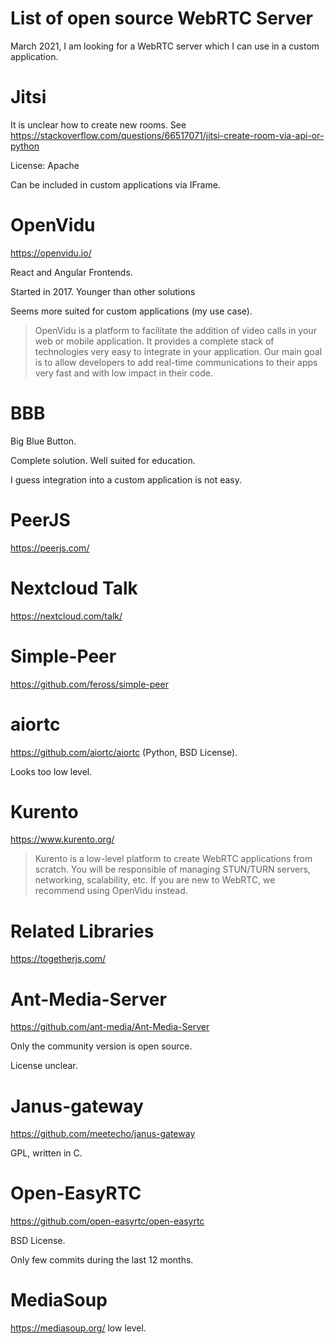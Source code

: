 # List of open source WebRTC Server

March 2021, I am looking for a WebRTC server which I can use in a custom application.

# Jitsi

It is unclear how to create new rooms. See https://stackoverflow.com/questions/66517071/jitsi-create-room-via-api-or-python

License: Apache

Can be included in custom applications via IFrame.

# OpenVidu

https://openvidu.io/

React and Angular Frontends.

Started in 2017. Younger than other solutions

Seems more suited for custom applications (my use case).

> OpenVidu is a platform to facilitate the addition of video calls in your web or mobile application. It provides a complete stack of technologies very easy to integrate in your application. Our main goal is to allow developers to add real-time communications to their apps very fast and with low impact in their code.



# BBB

Big Blue Button.

Complete solution. Well suited for education.

I guess integration into a custom application is not easy.

# PeerJS

https://peerjs.com/

# Nextcloud Talk

https://nextcloud.com/talk/

# Simple-Peer

https://github.com/feross/simple-peer



# aiortc

https://github.com/aiortc/aiortc (Python, BSD License).

Looks too low level.

# Kurento

https://www.kurento.org/

> Kurento is a low-level platform to create WebRTC applications from scratch. You will be responsible of managing STUN/TURN servers, networking, scalability, etc. If you are new to WebRTC, we recommend using OpenVidu instead.

# Related Libraries

https://togetherjs.com/

# Ant-Media-Server

https://github.com/ant-media/Ant-Media-Server

Only the community version is open source.

License unclear.

# Janus-gateway

https://github.com/meetecho/janus-gateway

GPL, written in C.

# Open-EasyRTC

https://github.com/open-easyrtc/open-easyrtc

BSD License.

Only few commits during the last 12 months.

# MediaSoup

https://mediasoup.org/ low level.
